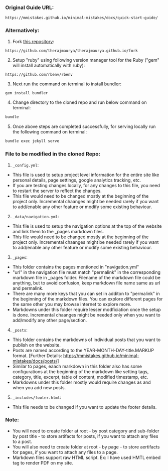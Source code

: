 ### Original Guide URL: 
```
https://mmistakes.github.io/minimal-mistakes/docs/quick-start-guide/
```

### Alternatively:

1. Fork [this repository](https://github.com/therajmaurya/therajmaurya.github.io/fork): 
```
https://github.com/therajmaurya/therajmaurya.github.io/fork
```

2. Setup "ruby" using following version manager tool for the Ruby ("gem" will install automatically with ruby):
```
https://github.com/rbenv/rbenv
```

3. Next run the command on terminal to install bundler:

```bash
gem install bundler
```

4. Change directory to the cloned repo and run below command on terminal:

```bash
bundle
```

5. Once above steps are completed successfully, for serving locally run the following command on terminal:
```bash
bundle exec jekyll serve
```

### File to be modified in the cloned Repo:

1. `_config.yml`: 
- This file is used to setup project level information for the entire site like personal details, page settings, google analytics tracking, etc.
- If you are testing changes locally, for any changes to this file, you need to restart the server to reflect the changes.
- This file would need to be changed mostly at the beginning of the project only. Incremental chaanges might be needed rarely if you want to add/enable any other feature or modify some existing behaviour.

2. `_data/navigation.yml`: 
- This file is used to setup the navigation options at the top of the website and link them to the _pages markdown files. 
- This file would need to be changed mostly at the beginning of the project only. Incremental chaanges might be needed rarely if you want to add/enable any other feature or modify some existing behaviour.

3. `_pages`:
- This folder contains the pages mentioned in "navigation.yml"
- "url" in the navigation file must match "permalink" in the corresponding markdown file in _pages folder. Filename of the markdown file could be anything, but to avoid confusion, keep markdown file name same as url and permalink.
- There are many more keys that you can set in additon to "permalink" in the beginning of the markdown files. You can explore different pages for the same other you may browse internet to explore more.
- Markdowns under this folder require lesser modficiation once the setup is done. Incremental chaanges might be needed only when you want to add/modify any other page/section.

4. `_posts`:
- This folder contains the markdowns of individual posts that you want to publish on the website. 
- Posts are named according to the YEAR-MONTH-DAY-title.MARKUP format. [Further Details: https://mmistakes.github.io/minimal-mistakes/docs/posts/]
- Similar to pages, eaach markdown in this folder also has some configurations at the beginning of the markdown like setting tags, category, title, excerpt, table of content, modified timestamp, etc. 
- Markdowns under this folder mostly would require changes as and when you add new posts.

5. `_includes/footer.html`:
- This file needs to be changed if you want to update the footer details.

### Note: 
- You will need to create folder at root - by post category and sub-folder by post title - to store artifacts for posts, if you want to attach any files to a post.
- You will also need to create folder at root - by page - to store aertifacts for pages, if you want to attach any files to a page.
- Markdown files support raw HTML script. Ex: I have used HMTL embed tag to render PDF on my site.
